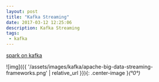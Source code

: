 ```yaml
---
layout: post
title: "Kafka Streaming"
date: 2017-03-12 12:25:06
description: Kafka Streaming
tags: 
 - kafka
---
```

[spark on kafka](https://blog.stratio.com/optimizing-spark-streaming-applications-apache-kafka/)

![img]({{ '/assets/images/kafka/apache-big-data-streaming-frameworks.png' | relative_url }}){: .center-image }*(°0°)*
